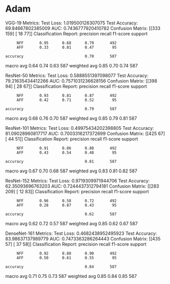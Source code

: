 # Adam

VGG-19 Metrics:
Test Loss: 1.019500126307075
Test Accuracy: 69.84667802385009
AUC: 0.7436777920410782
Confusion Matrix:
[[333 159]
 [ 18  77]]
Classification Report:
              precision    recall  f1-score   support

         NFF       0.95      0.68      0.79       492
         AFF       0.33      0.81      0.47        95

    accuracy                           0.70       587
   macro avg       0.64      0.74      0.63       587
weighted avg       0.85      0.70      0.74       587



ResNet-50 Metrics:
Test Loss: 0.5888551397098077
Test Accuracy: 79.21635434412266
AUC: 0.7571031236628156
Confusion Matrix:
[[398  94]
 [ 28  67]]
Classification Report:
              precision    recall  f1-score   support

         NFF       0.93      0.81      0.87       492
         AFF       0.42      0.71      0.52        95

    accuracy                           0.79       587
   macro avg       0.68      0.76      0.70       587
weighted avg       0.85      0.79      0.81       587



ResNet-101 Metrics:
Test Loss: 0.49975434202398805
Test Accuracy: 81.09028960817717
AUC: 0.7003316217372699
Confusion Matrix:
[[425  67]
 [ 44  51]]
Classification Report:
              precision    recall  f1-score   support

         NFF       0.91      0.86      0.88       492
         AFF       0.43      0.54      0.48        95

    accuracy                           0.81       587
   macro avg       0.67      0.70      0.68       587
weighted avg       0.83      0.81      0.82       587



ResNet-152 Metrics:
Test Loss: 0.9719309971944706
Test Accuracy: 62.35093696763203
AUC: 0.7244437312794181
Confusion Matrix:
[[283 209]
 [ 12  83]]
Classification Report:
              precision    recall  f1-score   support

         NFF       0.96      0.58      0.72       492
         AFF       0.28      0.87      0.43        95

    accuracy                           0.62       587
   macro avg       0.62      0.72      0.57       587
weighted avg       0.85      0.62      0.67       587



DenseNet-161 Metrics:
Test Loss: 0.4682438952495923
Test Accuracy: 83.98637137989779
AUC: 0.7473363286264443
Confusion Matrix:
[[435  57]
 [ 37  58]]
Classification Report:
              precision    recall  f1-score   support

         NFF       0.92      0.88      0.90       492
         AFF       0.50      0.61      0.55        95

    accuracy                           0.84       587
   macro avg       0.71      0.75      0.73       587
weighted avg       0.85      0.84      0.85       587

